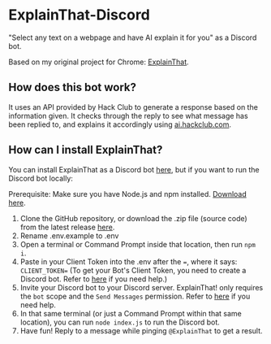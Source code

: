 # ExplainThat-Discord
"Select any text on a webpage and have AI explain it for you" as a Discord bot.

Based on my original project for Chrome: [ExplainThat](https://github.com/solarcosmic/ExplainThat).

## How does this bot work?
It uses an API provided by Hack Club to generate a response based on the information given. It checks through the reply to see what message has been replied to, and explains it accordingly using [ai.hackclub.com](https://ai.hackclub.com).

## How can I install ExplainThat?
You can install ExplainThat as a Discord bot [here](https://discord.com/oauth2/authorize?client_id=1389846829889359974&permissions=2048&integration_type=0&scope=bot), but if you want to run the Discord bot locally:

Prerequisite: Make sure you have Node.js and npm installed. [Download here](https://nodejs.org/en/download).
1. Clone the GitHub repository, or download the .zip file (source code) from the latest release [here](https://github.com/solarcosmic/ExplainThat/releases/latest/).
2. Rename .env.example to .env
3. Open a terminal or Command Prompt inside that location, then run `npm i`.
4. Paste in your Client Token into the .env after the `=`, where it says: `CLIENT_TOKEN=`
(To get your Bot's Client Token, you need to create a Discord bot. Refer to [here](https://discordjs.guide/preparations/setting-up-a-bot-application.html#creating-your-bot) if you need help.)
5. Invite your Discord bot to your Discord server. ExplainThat! only requires the `bot` scope and the `Send Messages` permission. Refer to [here](https://discordjs.guide/preparations/adding-your-bot-to-servers.html) if you need help.
6. In that same terminal (or just a Command Prompt within that same location), you can run `node index.js` to run the Discord bot.
7. Have fun! Reply to a message while pinging `@ExplainThat` to get a result.
